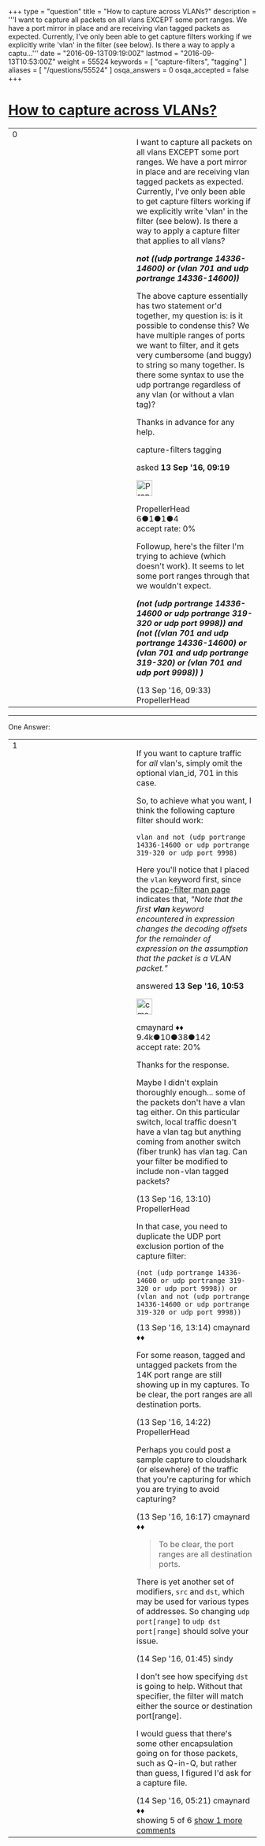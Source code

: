 +++
type = "question"
title = "How to capture across VLANs?"
description = '''I want to capture all packets on all vlans EXCEPT some port ranges. We have a port mirror in place and are receiving vlan tagged packets as expected. Currently, I&#x27;ve only been able to get capture filters working if we explicitly write &#x27;vlan&#x27; in the filter (see below). Is there a way to apply a captu...'''
date = "2016-09-13T09:19:00Z"
lastmod = "2016-09-13T10:53:00Z"
weight = 55524
keywords = [ "capture-filters", "tagging" ]
aliases = [ "/questions/55524" ]
osqa_answers = 0
osqa_accepted = false
+++

<div class="headNormal">

# [How to capture across VLANs?](/questions/55524/how-to-capture-across-vlans)

</div>

<div id="main-body">

<div id="askform">

<table id="question-table" style="width:100%;"><colgroup><col style="width: 50%" /><col style="width: 50%" /></colgroup><tbody><tr class="odd"><td style="width: 30px; vertical-align: top"><div class="vote-buttons"><div id="post-55524-score" class="post-score" title="current number of votes">0</div><div id="favorite-count" class="favorite-count"></div></div></td><td><div id="item-right"><div class="question-body"><p>I want to capture all packets on all vlans EXCEPT some port ranges. We have a port mirror in place and are receiving vlan tagged packets as expected. Currently, I've only been able to get capture filters working if we explicitly write 'vlan' in the filter (see below). Is there a way to apply a capture filter that applies to all vlans?</p><p><strong><em>not ((udp portrange 14336-14600) or (vlan 701 and udp portrange 14336-14600))</em></strong></p><p>The above capture essentially has two statement or'd together, my question is: is it possible to condense this? We have multiple ranges of ports we want to filter, and it gets very cumbersome (and buggy) to string so many together. Is there some syntax to use the udp portrange regardless of any vlan (or without a vlan tag)?</p><p>Thanks in advance for any help.</p></div><div id="question-tags" class="tags-container tags">capture-filters tagging</div><div id="question-controls" class="post-controls"></div><div class="post-update-info-container"><div class="post-update-info post-update-info-user"><p>asked <strong>13 Sep '16, 09:19</strong></p><img src="https://secure.gravatar.com/avatar/f7f83d8625167c09404492f2a55db5fc?s=32&amp;d=identicon&amp;r=g" class="gravatar" width="32" height="32" alt="PropellerHead&#39;s gravatar image" /><p>PropellerHead<br />
<span class="score" title="6 reputation points">6</span><span title="1 badges"><span class="badge1">●</span><span class="badgecount">1</span></span><span title="1 badges"><span class="silver">●</span><span class="badgecount">1</span></span><span title="4 badges"><span class="bronze">●</span><span class="badgecount">4</span></span><br />
<span class="accept_rate" title="Rate of the user&#39;s accepted answers">accept rate:</span> <span title="PropellerHead has no accepted answers">0%</span></p></div></div><div id="comments-container-55524" class="comments-container"><span id="55525"></span><div id="comment-55525" class="comment"><div id="post-55525-score" class="comment-score"></div><div class="comment-text"><p>Followup, here's the filter I'm trying to achieve (which doesn't work). It seems to let some port ranges through that we wouldn't expect.</p><p><strong><em>(not (udp portrange 14336-14600 or udp portrange 319-320 or udp port 9998)) and (not ((vlan 701 and udp portrange 14336-14600) or (vlan 701 and udp portrange 319-320) or (vlan 701 and udp port 9998)) )</em></strong></p></div><div id="comment-55525-info" class="comment-info"><span class="comment-age">(13 Sep '16, 09:33)</span> PropellerHead</div></div></div><div id="comment-tools-55524" class="comment-tools"></div><div class="clear"></div><div id="comment-55524-form-container" class="comment-form-container"></div><div class="clear"></div></div></td></tr></tbody></table>

------------------------------------------------------------------------

<div class="tabBar">

<span id="sort-top"></span>

<div class="headQuestions">

One Answer:

</div>

</div>

<span id="55528"></span>

<div id="answer-container-55528" class="answer">

<table style="width:100%;"><colgroup><col style="width: 50%" /><col style="width: 50%" /></colgroup><tbody><tr class="odd"><td style="width: 30px; vertical-align: top"><div class="vote-buttons"><div id="post-55528-score" class="post-score" title="current number of votes">1</div></div></td><td><div class="item-right"><div class="answer-body"><p>If you want to capture traffic for <em>all</em> vlan's, simply omit the optional vlan_id, 701 in this case.</p><p>So, to achieve what you want, I think the following capture filter should work:</p><pre><code>vlan and not (udp portrange 14336-14600 or udp portrange 319-320 or udp port 9998)</code></pre><p>Here you'll notice that I placed the <code>vlan</code> keyword first, since the <a href="http://www.tcpdump.org/manpages/pcap-filter.7.html">pcap-filter man page</a> indicates that, <em>"Note that the first <strong>vlan</strong> keyword encountered in expression changes the decoding offsets for the remainder of expression on the assumption that the packet is a VLAN packet."</em></p></div><div class="answer-controls post-controls"></div><div class="post-update-info-container"><div class="post-update-info post-update-info-user"><p>answered <strong>13 Sep '16, 10:53</strong></p><img src="https://secure.gravatar.com/avatar/55158e2322c4e365a5e0a4a0ac3fbcef?s=32&amp;d=identicon&amp;r=g" class="gravatar" width="32" height="32" alt="cmaynard&#39;s gravatar image" /><p>cmaynard ♦♦<br />
<span class="score" title="9361 reputation points"><span>9.4k</span></span><span title="10 badges"><span class="badge1">●</span><span class="badgecount">10</span></span><span title="38 badges"><span class="silver">●</span><span class="badgecount">38</span></span><span title="142 badges"><span class="bronze">●</span><span class="badgecount">142</span></span><br />
<span class="accept_rate" title="Rate of the user&#39;s accepted answers">accept rate:</span> <span title="cmaynard has 108 accepted answers">20%</span></p></div></div><div id="comments-container-55528" class="comments-container"><span id="55531"></span><div id="comment-55531" class="comment"><div id="post-55531-score" class="comment-score"></div><div class="comment-text"><p>Thanks for the response.</p><p>Maybe I didn't explain thoroughly enough... some of the packets don't have a vlan tag either. On this particular switch, local traffic doesn't have a vlan tag but anything coming from another switch (fiber trunk) has vlan tag. Can your filter be modified to include non-vlan tagged packets?</p></div><div id="comment-55531-info" class="comment-info"><span class="comment-age">(13 Sep '16, 13:10)</span> PropellerHead</div></div><span id="55532"></span><div id="comment-55532" class="comment"><div id="post-55532-score" class="comment-score"></div><div class="comment-text"><p>In that case, you need to duplicate the UDP port exclusion portion of the capture filter:</p><pre><code>(not (udp portrange 14336-14600 or udp portrange 319-320 or udp port 9998)) or (vlan and not (udp portrange 14336-14600 or udp portrange 319-320 or udp port 9998))</code></pre></div><div id="comment-55532-info" class="comment-info"><span class="comment-age">(13 Sep '16, 13:14)</span> cmaynard ♦♦</div></div><span id="55535"></span><div id="comment-55535" class="comment"><div id="post-55535-score" class="comment-score"></div><div class="comment-text"><p>For some reason, tagged and untagged packets from the 14K port range are still showing up in my captures. To be clear, the port ranges are all destination ports.</p></div><div id="comment-55535-info" class="comment-info"><span class="comment-age">(13 Sep '16, 14:22)</span> PropellerHead</div></div><span id="55540"></span><div id="comment-55540" class="comment"><div id="post-55540-score" class="comment-score"></div><div class="comment-text"><p>Perhaps you could post a sample capture to cloudshark (or elsewhere) of the traffic that you're capturing for which you are trying to avoid capturing?</p></div><div id="comment-55540-info" class="comment-info"><span class="comment-age">(13 Sep '16, 16:17)</span> cmaynard ♦♦</div></div><span id="55548"></span><div id="comment-55548" class="comment"><div id="post-55548-score" class="comment-score"></div><div class="comment-text"><blockquote><p>To be clear, the port ranges are all destination ports.</p></blockquote><p>There is yet another set of modifiers, <code>src</code> and <code>dst</code>, which may be used for various types of addresses. So changing <code>udp port[range]</code> to <code>udp dst port[range]</code> should solve your issue.</p></div><div id="comment-55548-info" class="comment-info"><span class="comment-age">(14 Sep '16, 01:45)</span> sindy</div></div><span id="55553"></span><div id="comment-55553" class="comment not_top_scorer"><div id="post-55553-score" class="comment-score"></div><div class="comment-text"><p>I don't see how specifying <code>dst</code> is going to help. Without that specifier, the filter will match either the source or destination port[range].</p><p>I would guess that there's some other encapsulation going on for those packets, such as Q-in-Q, but rather than guess, I figured I'd ask for a capture file.</p></div><div id="comment-55553-info" class="comment-info"><span class="comment-age">(14 Sep '16, 05:21)</span> cmaynard ♦♦</div></div></div><div id="comment-tools-55528" class="comment-tools"><span class="comments-showing"> showing 5 of 6 </span> <a href="#" class="show-all-comments-link">show 1 more comments</a></div><div class="clear"></div><div id="comment-55528-form-container" class="comment-form-container"></div><div class="clear"></div></div></td></tr></tbody></table>

</div>

<div class="paginator-container-left">

</div>

</div>

</div>

